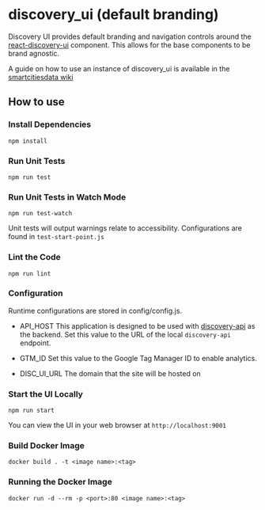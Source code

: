 # discovery_ui (default branding)

Discovery UI provides default branding and navigation controls around the [react-discovery-ui](https://github.com/smartcitiesdata/react_discovery_ui) component. This allows for the base components to be brand agnostic.

A guide on how to use an instance of discovery_ui is available in the [smartcitiesdata wiki](https://github.com/UrbanOS-Public/smartcitiesdata/wiki/Data-Discovery-(DiscoveryUI)-User-Manual)

## How to use

### Install Dependencies

`npm install`

### Run Unit Tests

`npm run test`

### Run Unit Tests in Watch Mode

`npm run test-watch`

Unit tests will output warnings relate to accessibility. Configurations
are found in `test-start-point.js`

### Lint the Code

`npm run lint`

### Configuration

Runtime configurations are stored in config/config.js.

- API_HOST
  This application is designed to be used with [discovery-api](https://github.com/smartcitiesdata/discovery_api) as the backend. Set this value to the URL of the local `discovery-api` endpoint.

- GTM_ID
  Set this value to the Google Tag Manager ID to enable analytics.

- DISC_UI_URL
  The domain that the site will be hosted on

### Start the UI Locally

`npm run start`

You can view the UI in your web browser at `http://localhost:9001`

### Build Docker Image

`docker build . -t <image name>:<tag>`

### Running the Docker Image

`docker run -d --rm -p <port>:80 <image name>:<tag>`
